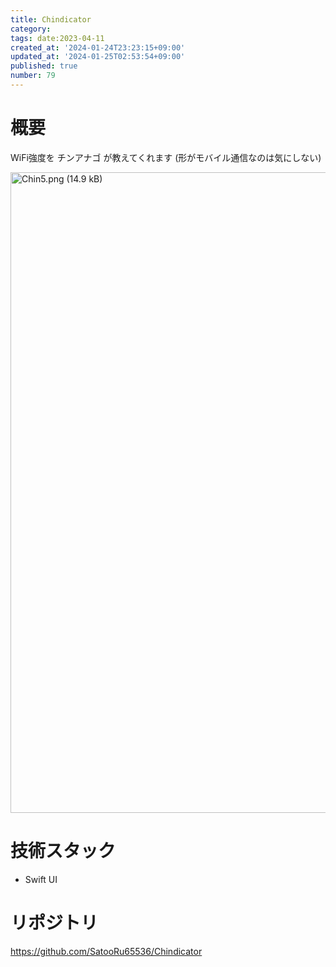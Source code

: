 ```yaml
---
title: Chindicator
category:
tags: date:2023-04-11
created_at: '2024-01-24T23:23:15+09:00'
updated_at: '2024-01-25T02:53:54+09:00'
published: true
number: 79
---
```


# 概要

WiFi強度を チンアナゴ が教えてくれます
(形がモバイル通信なのは気にしない)

<img width="1025" alt="Chin5.png (14.9 kB)" src="/images/articles/79/654c8126-fdd7-4969-a2d5-f3e9a94c8490.png">

# 技術スタック

- Swift UI

# リポジトリ

https://github.com/SatooRu65536/Chindicator
